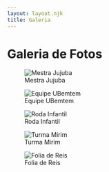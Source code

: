 ```yaml
---
layout: layout.njk
title: Galeria
---
```


<h1>Galeria de Fotos</h1>

<div class="gallery">
  <figure>
    <img src="/images/mestra-jujuba.jpg" alt="Mestra Jujuba">
    <figcaption>Mestra Jujuba</figcaption>
  </figure>
  <figure>
    <img src="/images/equipe.jpg" alt="Equipe UBemtem">
    <figcaption>Equipe UBemtem</figcaption>
  </figure>
  <figure>
    <img src="/images/roda-infantil.jpg" alt="Roda Infantil">
    <figcaption>Roda Infantil</figcaption>
  </figure>
  <figure>
    <img src="/images/turma-mirim.jpg" alt="Turma Mirim">
    <figcaption>Turma Mirim</figcaption>
  </figure>
  <figure>
    <img src="/images/folia-de-reis.jpg" alt="Folia de Reis">
    <figcaption>Folia de Reis</figcaption>
  </figure>
</div>
